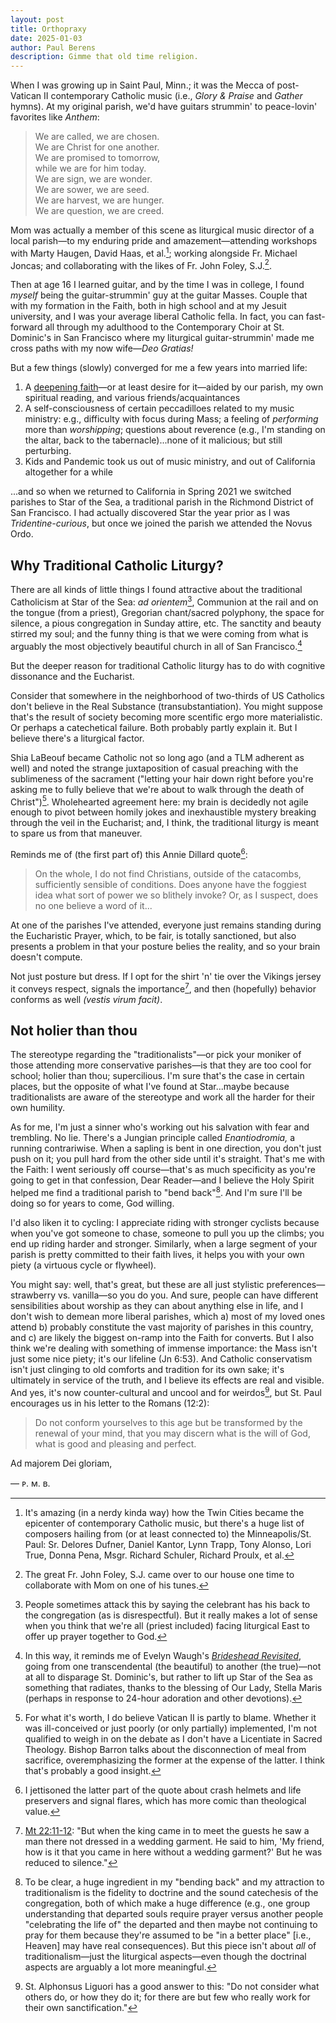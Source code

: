 ```yaml
---
layout: post
title: Orthopraxy
date: 2025-01-03
author:	Paul Berens
description: Gimme that old time religion.
---
```

When I was growing up in Saint Paul, Minn.; it was the Mecca of post-Vatican II contemporary Catholic music (i.e., *Glory & Praise* and *Gather* hymns). At my original parish, we'd have guitars strummin' to peace-lovin' favorites like *Anthem*:

> We are called, we are chosen.  
We are Christ for one another.  
We are promised to tomorrow,  
while we are for him today.  
We are sign, we are wonder.  
We are sower, we are seed.  
We are harvest, we are hunger.  
We are question, we are creed.

Mom was actually a member of this scene as liturgical music director of a local parish—to my enduring pride and amazement—attending workshops with Marty Haugen, David Haas, et al.[^1]; working alongside Fr. Michael Joncas; and collaborating with the likes of Fr. John Foley, S.J.[^2].

[^1]: It's amazing (in a nerdy kinda way) how the Twin Cities became the epicenter of contemporary Catholic music, but there's a huge list of composers hailing from (or at least connected to) the Minneapolis/St. Paul: Sr. Delores Dufner, Daniel Kantor, Lynn Trapp, Tony Alonso, Lori True, Donna Pena, Msgr. Richard Schuler, Richard Proulx, et al.
[^2]: The great Fr. John Foley, S.J. came over to our house one time to collaborate with Mom on one of his tunes.

Then at age 16 I learned guitar, and by the time I was in college, I found *myself* being the guitar-strummin' guy at the guitar Masses. Couple that with my formation in the Faith, both in high school and at my Jesuit university, and I was your average liberal Catholic fella. In fact, you can fast-forward all through my adulthood to the Contemporary Choir at St. Dominic's in San Francisco where my liturgical guitar-strummin' made me cross paths with my now wife—*Deo Gratias!*

But a few things (slowly) converged for me a few years into married life:
1. A [deepening faith](/catholic.html)—or at least desire for it—aided by our parish, my own spiritual reading, and various friends/acquaintances
2. A self-consciousness of certain peccadilloes related to my music ministry: e.g., difficulty with focus during Mass; a feeling of *performing* more than *worshipping*; questions about reverence (e.g., I'm standing on the altar, back to the tabernacle)...none of it malicious; but still perturbing.
3. Kids and Pandemic took us out of music ministry, and out of California altogether for a while

...and so when we returned to California in Spring 2021 we switched parishes to Star of the Sea, a traditional parish in the Richmond District of San Francisco. I had actually discovered Star the year prior as I was *Tridentine-curious*, but once we joined the parish we attended the Novus Ordo.

## Why Traditional Catholic Liturgy?
There are all kinds of little things I found attractive about the traditional Catholicism at Star of the Sea: *ad orientem*[^3], Communion at the rail and on the tongue (from a priest), Gregorian chant/sacred polyphony, the space for silence, a pious congregation in Sunday attire, etc. The sanctity and beauty stirred my soul; and the funny thing is that we were coming from what is arguably the most objectively beautiful church in all of San Francisco.[^4]

[^3]: People sometimes attack this by saying the celebrant has his back to the congregation (as is disrespectful). But it really makes a lot of sense when you think that we're all (priest included) facing liturgical East to offer up prayer together to God.

[^4]: In this way, it reminds me of Evelyn Waugh's [*Brideshead Revisited*](/books/brideshead/), going from one transcendental (the beautiful) to another (the true)—not at all to disparage St. Dominic's, but rather to lift up Star of the Sea as something that radiates, thanks to the blessing of Our Lady, Stella Maris (perhaps in response to 24-hour adoration and other devotions).

But the deeper reason for traditional Catholic liturgy has to do with cognitive dissonance and the Eucharist.

Consider that somewhere in the neighborhood of two-thirds of US Catholics don't believe in the Real Substance (transubstantiation). You might suppose that's the result of society becoming more scentific ergo more materialistic. Or perhaps a catechetical failure. Both probably partly explain it. But I believe there's a liturgical factor.

Shia LaBeouf became Catholic not so long ago (and a TLM adherent as well) and noted the strange juxtaposition of casual preaching with the sublimeness of the sacrament ("letting your hair down right before you're asking me to fully believe that we're about to walk through the death of Christ")[^5]. Wholehearted agreement here: my brain is decidedly not agile enough to pivot between homily jokes and inexhaustible mystery breaking through the veil in the Eucharist; and, I think, the traditional liturgy is meant to spare us from that maneuver.

[^5]: For what it's worth, I do believe Vatican II is partly to blame. Whether it was ill-conceived or just poorly (or only partially) implemented, I'm not qualified to weigh in on the debate as I don't have a Licentiate in Sacred Theology. Bishop Barron talks about the disconnection of meal from sacrifice, overemphasizing the former at the expense of the latter. I think that's probably a good insight.

Reminds me of (the first part of) this Annie Dillard quote[^6]:

[^6]: I jettisoned the latter part of the quote about crash helmets and life preservers and signal flares, which has more comic than theological value.

> On the whole, I do not find Christians, outside of the catacombs, sufficiently sensible of conditions. Does anyone have the foggiest idea what sort of power we so blithely invoke? Or, as I suspect, does no one believe a word of it...

At one of the parishes I've attended, everyone just remains standing during the Eucharistic Prayer, which, to be fair, is totally sanctioned, but also presents a problem in that your posture belies the reality, and so your brain doesn't compute.

Not just posture but dress. If I opt for the shirt 'n' tie over the Vikings jersey it conveys respect, signals the importance[^7], and then (hopefully) behavior conforms as well *(vestis virum facit)*.

[^7]: <a href="https://bible.usccb.org/bible/matthew/22?11" target="_blank">Mt 22:11-12</a>: "But when the king came in to meet the guests he saw a man there not dressed in a wedding garment. He said to him, 'My friend, how is it that you came in here without a wedding garment?' But he was reduced to silence."

## Not holier than thou
The stereotype regarding the "traditionalists"—or pick your moniker of those attending more conservative parishes—is that they are too cool for school; holier than thou; supercilious. I'm sure that's the case in certain places, but the opposite of what I've found at Star...maybe because traditionalists are aware of the stereotype and work all the harder for their own humility.

As for me, I'm just a sinner who's working out his salvation with fear and trembling. No lie. There's a Jungian principle called *Enantiodromia,* a running contrariwise. When a sapling is bent in one direction, you don't just push on it; you pull hard from the other side until it's straight. That's me with the Faith: I went seriously off course—that's as much specificity as you're going to get in that confession, Dear Reader—and I believe the Holy Spirit helped me find a traditional parish to "bend back"[^8]. And I'm sure I'll be doing so for years to come, God willing.

[^8]: To be clear, a huge ingredient in my "bending back" and my attraction to traditionalism is the fidelity to doctrine and the sound catechesis of the congregation, both of which make a huge difference (e.g., one group understanding that departed souls require prayer versus another people "celebrating the life of" the departed and then maybe not continuing to pray for them because they're assumed to be "in a better place" [i.e., Heaven] may have real consequences). But this piece isn't about *all* of traditionalism—just the liturgical aspects—even though the doctrinal aspects are arguably a lot more meaningful.

I'd also liken it to cycling: I appreciate riding with stronger cyclists because when you've got someone to chase, someone to pull you up the climbs; you end up riding harder and stronger. Similarly, when a large segment of your parish is pretty committed to their faith lives, it helps you with your own piety (a virtuous cycle or flywheel).

You might say: well, that's great, but these are all just stylistic preferences—strawberry vs. vanilla—so you do you. And sure, people can have different sensibilities about worship as they can about anything else in life, and I don't wish to demean more liberal parishes, which a) most of my loved ones attend b) probably constitute the vast majority of parishes in this country, and c) are likely the biggest on-ramp into the Faith for converts. But I also think we're dealing with something of immense importance: the Mass isn't just some nice piety; it's our lifeline (Jn 6:53). And Catholic conservatism isn't just clinging to old comforts and tradition for its own sake; it's ultimately in service of the truth, and I believe its effects are real and visible. And yes, it's now counter-cultural and uncool and for weirdos[^9], but St. Paul encourages us in his letter to the Romans (12:2):

[^9]: St. Alphonsus Liguori has a good answer to this: "Do not consider what others do, or how they do it; for there are but few who really work for their own sanctification."

> Do not conform yourselves to this age but be transformed by the renewal of your mind, that you may discern what is the will of God, what is good and pleasing and perfect.

Ad majorem Dei gloriam,

— ᴘ. ᴍ. ʙ.